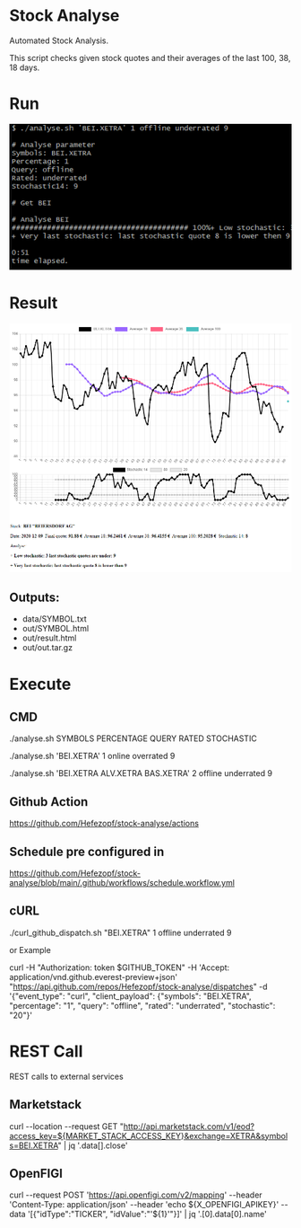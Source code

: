 # Stock Analyse
Automated Stock Analysis.

This script checks given stock quotes and their averages of the last 100, 38, 18 days.


# Run
![ScreenShotCMD](ScreenShotCMD.png "ScreenShotCMD")


# Result
![ScreenShotResult](ScreenShotResult.png "ScreenShotResult")

## Outputs:
- data/SYMBOL.txt
- out/SYMBOL.html
- out/result.html
- out/out.tar.gz


# Execute

## CMD
./analyse.sh SYMBOLS PERCENTAGE QUERY RATED STOCHASTIC

./analyse.sh 'BEI.XETRA' 1 online overrated 9

./analyse.sh 'BEI.XETRA ALV.XETRA BAS.XETRA' 2 offline underrated 9


## Github Action
https://github.com/Hefezopf/stock-analyse/actions


## Schedule pre configured in 
https://github.com/Hefezopf/stock-analyse/blob/main/.github/workflows/schedule.workflow.yml


## cURL
./curl_github_dispatch.sh "BEI.XETRA" 1 offline underrated 9

or Example

curl -H "Authorization: token $GITHUB_TOKEN" -H 'Accept: application/vnd.github.everest-preview+json' "https://api.github.com/repos/Hefezopf/stock-analyse/dispatches" -d '{"event_type": "curl", "client_payload": {"symbols": "BEI.XETRA", "percentage": "1", "query": "offline", "rated": "underrated", "stochastic": "20"}'


# REST Call

REST calls to external services
## Marketstack
curl  --location --request GET "http://api.marketstack.com/v1/eod?access_key=${MARKET_STACK_ACCESS_KEY}&exchange=XETRA&symbols=BEI.XETRA" | jq '.data[].close'

## OpenFIGI
curl --request POST 'https://api.openfigi.com/v2/mapping' --header 'Content-Type: application/json' --header 'echo ${X_OPENFIGI_APIKEY}' --data '[{"idType":"TICKER", "idValue":"'${1}'"}]' | jq '.[0].data[0].name'


